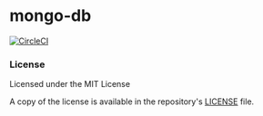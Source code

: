 # mongo-db

[![CircleCI](https://circleci.com/gh/bebusinessfocus/mongo-db.svg?style=svg)](https://app.circleci.com/pipelines/github/bebusinessfocus/mongo-db)

### License

Licensed under the MIT License

A copy of the license is available in the repository's [LICENSE](LICENSE) file.
